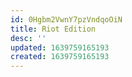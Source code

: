 ```yaml
---
id: 0Hgbm2VwnY7pzVndqoOiN
title: Riot Edition
desc: ''
updated: 1639759165193
created: 1639759165193
---
```



